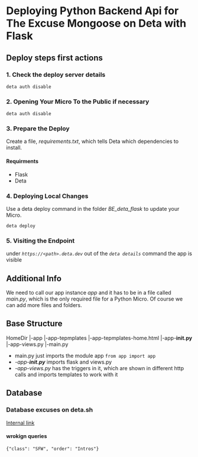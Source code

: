 # Deploying Python Backend Api for The Excuse Mongoose on Deta with Flask

## Deploy steps first actions

### 1. Check the deploy server details

```=bash
deta auth disable
```

### 2. Opening Your Micro To the Public if necessary

```=bash
deta auth disable
```

### 3. Prepare the Deploy

Create a file, *requirements.txt*, which tells Deta which dependencies to install.

#### Requirments

- Flask
- Deta

### 4. Deploying Local Changes

Use a deta deploy command in the folder *BE_deta_flask* to update your Micro.

```=bash
deta deploy
```

### 5. Visiting the Endpoint

under *`https://<path>.deta.dev`* out of the *`deta details`* command the app is visible

## Additional Info

We need to call our app instance *app* and it has to be in a file called *main.py*, which is the only required file for a Python Micro. Of course we can add more files and folders.

## Base Structure

HomeDir
|-app
|-app-tepmplates
|-app-tepmplates-home.html
|-app-__init.py__
|-app-views.py
|-main.py

- main.py just imports the module app `from app import app`
- *-app-__init.py__* imports flask and views.py
- *-app-views.py* has the triggers in it, which are shown in different http calls and imports templates to work with it

## Database

### Database excuses on deta.sh

[Internal link](https://web.deta.sh/home/universalamateur/default/bases/excuses)

#### wrokign queries

```=other
{"class": "SFW", "order": "Intros"}
```
